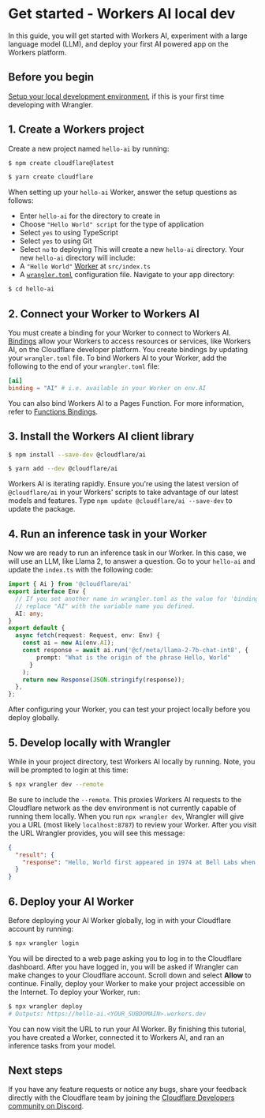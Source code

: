 # Get started - Workers AI local dev
In this guide, you will get started with Workers AI, experiment with a large language model (LLM), and deploy your first AI powered app on the Workers platform.
## Before you begin
[Setup your local development environment](/workers-ai/get-started/local-dev-setup/), if this is your first time developing with Wrangler.
## 1. Create a Workers project
Create a new project named `hello-ai` by running:
```sh
$ npm create cloudflare@latest
```
```sh
$ yarn create cloudflare
```
When setting up your `hello-ai` Worker, answer the setup questions as follows:
* Enter `hello-ai` for the directory to create in
* Choose `"Hello World" script` for the type of application
* Select `yes` to using TypeScript
* Select `yes` to using Git
* Select `no` to deploying
This will create a new `hello-ai` directory. Your new `hello-ai` directory will include:
* A `"Hello World"` [Worker](/workers/get-started/guide/#3-write-code) at `src/index.ts`
* A [`wrangler.toml`](/workers/wrangler/configuration/) configuration file.
Navigate to your app directory:
```sh
$ cd hello-ai
```
## 2. Connect your Worker to Workers AI
You must create a binding for your Worker to connect to Workers AI. [Bindings](/workers/configuration/bindings/) allow your Workers to access resources or services, like Workers AI, on the Cloudflare developer platform. You create bindings by updating your `wrangler.toml` file.
To bind Workers AI to your Worker, add the following to the end of your `wrangler.toml` file:
```toml
[ai]
binding = "AI" # i.e. available in your Worker on env.AI
```
<!-- TODO update this once we know if we'll have it -->
You can also bind Workers AI to a Pages Function. For more information, refer to [Functions Bindings](/pages/functions/bindings/#workers-ai).
## 3. Install the Workers AI client library
```sh
$ npm install --save-dev @cloudflare/ai
```
```sh
$ yarn add --dev @cloudflare/ai
```
Workers AI is iterating rapidly. Ensure you're using the latest version of `@cloudflare/ai` in your Workers' scripts to take advantage of our latest models and features. Type `npm update @cloudflare/ai --save-dev` to update the package.
## 4. Run an inference task in your Worker
Now we are ready to run an inference task in our Worker. In this case, we will use an LLM, like Llama 2, to answer a question.
Go to your `hello-ai` and update the `index.ts` with the following code:
```typescript
import { Ai } from '@cloudflare/ai'
export interface Env {
  // If you set another name in wrangler.toml as the value for 'binding',
  // replace "AI" with the variable name you defined.
  AI: any;
}
export default {
  async fetch(request: Request, env: Env) {
    const ai = new Ai(env.AI);
    const response = await ai.run('@cf/meta/llama-2-7b-chat-int8', {
        prompt: "What is the origin of the phrase Hello, World"
      }
    );
    return new Response(JSON.stringify(response));
  },
};
```
After configuring your Worker, you can test your project locally before you deploy globally.
## 5. Develop locally with Wrangler
While in your project directory, test Workers AI locally by running. Note, you will be prompted to login at this time:
```sh
$ npx wrangler dev --remote
```
Be sure to include the `--remote`. This proxies Workers AI requests to the Cloudflare network as the dev environment is not currently capable of running them locally.
When you run `npx wrangler dev`, Wrangler will give you a URL (most likely `localhost:8787`) to review your Worker. After you visit the URL Wrangler provides, you will see this message:
```json
{
  "result": {
    "response": "Hello, World first appeared in 1974 at Bell Labs when Brian Kernighan included it in the C programming language example. It became widely used as a basic test program due to simplicity and clarity. It represents an inviting greeting from a program to the world."
  }
}
```
## 6. Deploy your AI Worker
Before deploying your AI Worker globally, log in with your Cloudflare account by running:
```sh
$ npx wrangler login
```
You will be directed to a web page asking you to log in to the Cloudflare dashboard. After you have logged in, you will be asked if Wrangler can make changes to your Cloudflare account. Scroll down and select **Allow** to continue.
Finally, deploy your Worker to make your project accessible on the Internet. To deploy your Worker, run:
```sh
$ npx wrangler deploy
# Outputs: https://hello-ai.<YOUR_SUBDOMAIN>.workers.dev
```
You can now visit the URL to run your AI Worker.
By finishing this tutorial, you have created a Worker, connected it to Workers AI, and ran an inference tasks from your model.
## Next steps
If you have any feature requests or notice any bugs, share your feedback directly with the Cloudflare team by joining the [Cloudflare Developers community on Discord](https://discord.cloudflare.com).